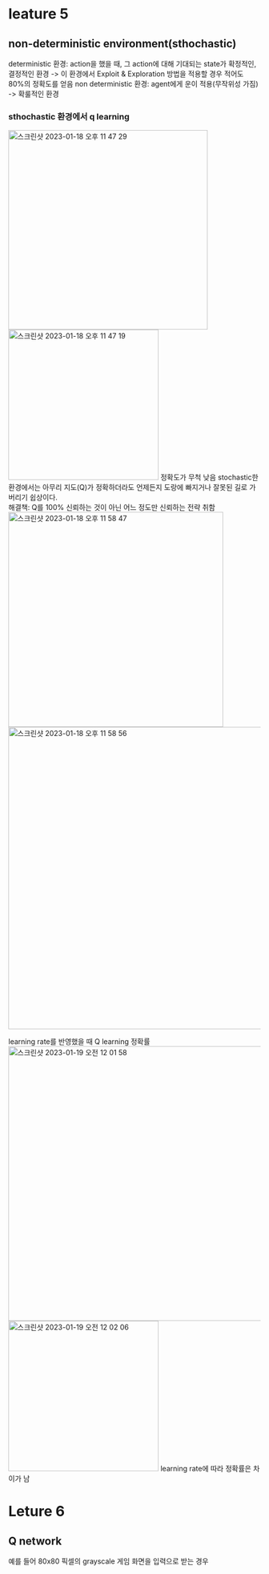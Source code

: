 # leature 5
## non-deterministic environment(sthochastic)
deterministic 환경: action을 했을 때, 그 action에 대해 기대되는 state가 확정적인, 결정적인 환경 -> 이 환경에서 Exploit & Exploration 방법을 적용할 경우 적어도 80%의 정확도를 얻음
non deterministic 환경: agent에게 운이 적용(무작위성 가짐) -> 확룰적인 환경

### sthochastic 환경에서 q learning
<img width="398" alt="스크린샷 2023-01-18 오후 11 47 29" src="https://user-images.githubusercontent.com/121830114/213204269-db611b44-85b5-47c6-9918-562af45c1fb4.png">
<img width="300" alt="스크린샷 2023-01-18 오후 11 47 19" src="https://user-images.githubusercontent.com/121830114/213204284-5673c436-362b-4d51-b948-0a35b1acd7cd.png">
정확도가 무척 낮음 stochastic한 환경에서는 아무리 지도(Q)가 정확하더라도 언제든지 도랑에 빠지거나 잘못된 길로 가버리기 쉽상이다.<br>
해결책: Q를 100% 신뢰하는 것이 아닌 어느 정도만 신뢰하는 전략 취함
<img width="429" alt="스크린샷 2023-01-18 오후 11 58 47" src="https://user-images.githubusercontent.com/121830114/213205260-2ba5f2af-304f-4a0b-98c8-800002b4d4cd.png">

<img width="603" alt="스크린샷 2023-01-18 오후 11 58 56" src="https://user-images.githubusercontent.com/121830114/213205276-70ad356f-2987-4d6a-a035-c9a0ee1cd2a4.png">

learning rate를 반영했을 때 Q learning 정확률
<img width="548" alt="스크린샷 2023-01-19 오전 12 01 58" src="https://user-images.githubusercontent.com/121830114/213206026-bb25db92-594a-4c92-8faf-afb09a7d1eb4.png">
<img width="300" alt="스크린샷 2023-01-19 오전 12 02 06" src="https://user-images.githubusercontent.com/121830114/213206038-8c6e0005-a6d3-4b42-8da3-bbdada30d761.png">
learning rate에 따라 정확률은 차이가 남

# Leture 6
## Q network
예를 들어 80x80 픽셀의 grayscale 게임 화면을 입력으로 받는 경우

